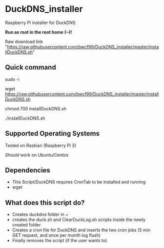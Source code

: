 # DuckDNS_installer
Raspberry Pi installer for DuckDNS

**Run as root in the root home (~)!**

Raw download link "https://raw.githubusercontent.com/bwcf99/DuckDNS_installer/master/installDuckDNS.sh"


## Quick command
sudo -i

wget https://raw.githubusercontent.com/bwcf99/DuckDNS_installer/master/installDuckDNS.sh

chmod 700 installDuckDNS.sh

./installDuckDNS.sh

## Supported Operating Systems
Tested on Rasbian (Raspberry Pi 3)

*Should* work on Ubuntu/Centos

## Dependencies
- This Script/DuckDNS requires CronTab to be installed and running
- wget

## What does this script do?
- Creates duckdns folder in ~
- creates the duck.sh and ClearDuckLog.sh scripts inside the newly created folder
- Creates a cron file for DuckDNS and inserts the two cron jobs (5 min GET request, and once per month log flush)
- Finally removes the script (if the user wants to)
